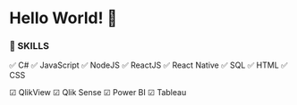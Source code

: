 # Hello World! 👋

### 🧠 SKILLS

✅ C# ✅ JavaScript ✅ NodeJS ✅ ReactJS ✅ React Native ✅ SQL ✅ HTML ✅ CSS

☑ QlikView ☑ Qlik Sense ☑ Power BI ☑ Tableau
